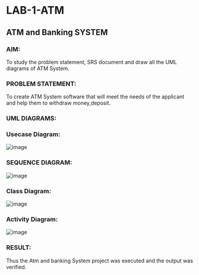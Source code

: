 # LAB-1-ATM
## ATM and Banking SYSTEM
### AIM: 
To study the problem statement, SRS document and draw all the UML diagrams of ATM
System.
### PROBLEM STATEMENT:
To create ATM System software that will meet the needs of the applicant and help them
to withdraw money,deposit.
### UML DIAGRAMS:
### Usecase Diagram:
![image](https://github.com/Selvakumar525/LAB-1-ATM/assets/120643262/8ce86d25-7e91-48f7-80a6-32f7f7a96ee6)
### SEQUENCE DIAGRAM:
![image](https://github.com/Selvakumar525/LAB-1-ATM/assets/120643262/b59bb35a-7e69-41e4-bf71-b0cbed4d3513)
### Class Diagram:
![image](https://github.com/Selvakumar525/LAB-1-ATM/assets/120643262/31d8a073-b603-4d03-b14c-a9f3617209c5)
### Activity Diagram:
![image](https://github.com/Selvakumar525/LAB-1-ATM/assets/120643262/ea747816-8120-45af-bee6-877e707651a9)









### RESULT: 
Thus the Atm and banking System project was executed and the output was verified.

